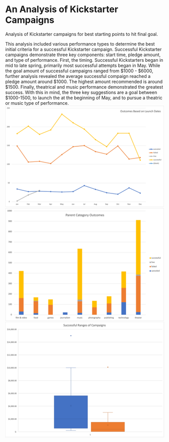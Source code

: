 # **An Analysis of Kickstarter Campaigns**
Analysis of Kickstarter campaigns for best starting points to hit final goal.

This analysis included various performance types to determine the best initial criteria for a successful Kickstarter campaign.
Successful Kickstarter campaigns demonstrate three key components: start time, pledge amount, and type of performance. First, the timing. Successful Kickstarters began in mid to late spring, primarily most successful attempts began in May. While the goal amount of successful campaigns ranged from $1000 - $6000, further analysis revealed the average successful compaign reached a pledge amount around $1000. The highest amount recommended is around $1500. Finally, theatrical and music performance demonstrated the greatest success. With this in mind, the three key suggestions are a goal between $1000-1500, to launch the at the beginning of May, and to pursue a theatric or music type of performance. 
![OutcomesBasedonLaunch.png](OutcomesBasedonLaunch.png)
![LouiseParentOutcomes.png](LouiseParentOutcomes.png)
![BoxWhisper.png](BoxWhisper.png)
